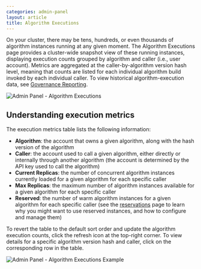 ```yaml
---
categories: admin-panel
layout: article
title: Algorithm Executions
---
```


On your cluster, there may be tens, hundreds, or even thousands of algorithm instances running at any given moment. The Algorithm Executions page provides a cluster-wide snapshot view of these running instances, displaying execution counts grouped by algorithm and caller (i.e., user account). Metrics are aggregated at the caller-by-algorithm version hash level, meaning that counts are listed for each individual algorithm build invoked by each individual caller. To view historical algorithm-execution data, see [Governance Reporting](/developers/administration/admin-panel/governance-reporting/).

![Admin Panel - Algorithm Executions]({{site.url}}/developers/images/post_images/algo-images-admin/algo-1608485000992.png)

## Understanding execution metrics

The execution metrics table lists the following information:

*   **Algorithm**: the account that owns a given algorithm, along with the hash version of the algorithm
*   **Caller**: the account used to call a given algorithm, either directly or internally through another algorithm (the account is determined by the API key used to call the algorithm)
*   **Current Replicas**: the number of concurrent algorithm instances currently loaded for a given algorithm for each specific caller
*   **Max Replicas**: the maximum number of algorithm instances available for a given algorithm for each specific caller
*   **Reserved**: the number of warm algorithm instances for a given algorithm for each specific caller (see the [reservations](./687290) page to learn why you might want to use reserved instances, and how to configure and manage them)

To revert the table to the default sort order and update the algorithm execution counts, click the refresh icon at the top-right corner. To view details for a specific algorithm version hash and caller, click on the corresponding row in the table.

![Admin Panel - Algorithm Executions Example]({{site.url}}/developers/images/post_images/algo-images-admin/algo-1608488577239.png)